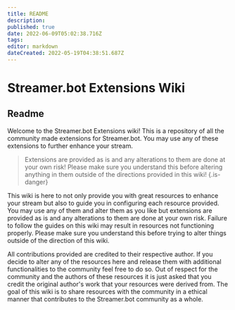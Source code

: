 ```yaml
---
title: README
description: 
published: true
date: 2022-06-09T05:02:38.716Z
tags: 
editor: markdown
dateCreated: 2022-05-19T04:38:51.687Z
---
```


# Streamer.bot Extensions Wiki

## Readme

Welcome to the Streamer.bot Extensions wiki!  This is a repository of all the community made extensions for Streamer.bot.  You may use any of these extensions to further enhance your stream.

> Extensions are provided as is and any alterations to them are done at your own risk!  Please make sure you understand this before altering anything in them outside of the directions provided in this wiki!
{.is-danger}

This wiki is here to not only provide you with great resources to enhance your stream but also to guide you in configuring each resource provided.  You may use any of them and alter them as you like but extensions are provided as is and any alterations to them are done at your own risk. Failure to follow the guides on this wiki may result in resources not functioning properly.  Please make sure you understand this before trying to alter things outside of the direction of this wiki.

All contributions provided are credited to their respective author.  If you decide to alter any of the resources here and release them with additional functionalities to the community feel free to do so.  Out of respect for the community and the authors of these resources it is just asked that you credit the original author's work that your resources were derived from.  The goal of this wiki is to share resources with the community in a ethical manner that contributes to the Streamer.bot community as a whole.